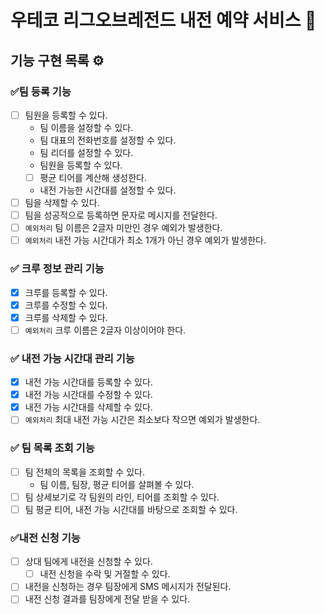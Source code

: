 # 우테코 리그오브레전드 내전 예약 서비스 🍚

## 기능 구현 목록 ⚙️

### ✅팀 등록 기능

- [ ] 팀원을 등록할 수 있다.
    - 팀 이름을 설정할 수 있다.
    - 팀 대표의 전화번호를 설정할 수 있다.
    - 팀 리더를 설정할 수 있다.
    - 팀원을 등록할 수 있다.
    - [ ] 평균 티어를 계산해 생성한다.
    - 내전 가능한 시간대를 설정할 수 있다.
- [ ] 팀을 삭제할 수 있다.
- [ ] 팀을 성공적으로 등록하면 문자로 메시지를 전달한다.
- [ ] `예외처리` 팀 이름은 2글자 미만인 경우 예외가 발생한다.
- [ ] `예외처리` 내전 가능 시간대가 최소 1개가 아닌 경우 예외가 발생한다.

### ✅ 크루 정보 관리 기능

- [x] 크루를 등록할 수 있다.
- [x] 크루를 수정할 수 있다.
- [x] 크루를 삭제할 수 있다.
- [ ] `예외처리` 크루 이름은 2글자 이상이어야 한다.

### ✅ 내전 가능 시간대 관리 기능

- [x] 내전 가능 시간대를 등록할 수 있다.
- [x] 내전 가능 시간대를 수정할 수 있다.
- [x] 내전 가능 시간대를 삭제할 수 있다.
- [ ] `예외처리` 최대 내전 가능 시간은 최소보다 작으면 예외가 발생한다.

### ✅ 팀 목록 조회 기능

- [ ] 팀 전체의 목록을 조회할 수 있다.
    - 팀 이름, 팀장, 평균 티어를 살펴볼 수 있다.
- [ ] 팀 상세보기로 각 팀원의 라인, 티어를 조회할 수 있다.
- [ ] 팀 평균 티어, 내전 가능 시간대를 바탕으로 조회할 수 있다.

### ✅내전 신청 기능

- [ ] 상대 팀에게 내전을 신청할 수 있다.
    - [ ] 내전 신청을 수락 및 거절할 수 있다.
- [ ] 내전을 신청하는 경우 팀장에게 SMS 메시지가 전달된다.
- [ ] 내전 신청 결과를 팀장에게 전달 받을 수 있다.
